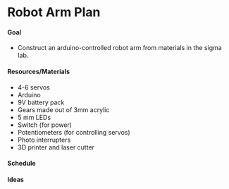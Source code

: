 # Robot Arm Plan

#### Goal
  - Construct an arduino-controlled robot arm from materials in the sigma lab.

#### Resources/Materials
  - 4-6 servos
  - Arduino
  - 9V battery pack
  - Gears made out of 3mm acrylic
  - 5 mm LEDs
  - Switch (for power)
  - Potentiometers (for controlling servos) 
  - Photo interrupters
  - 3D printer and laser cutter

#### Schedule


#### Ideas
